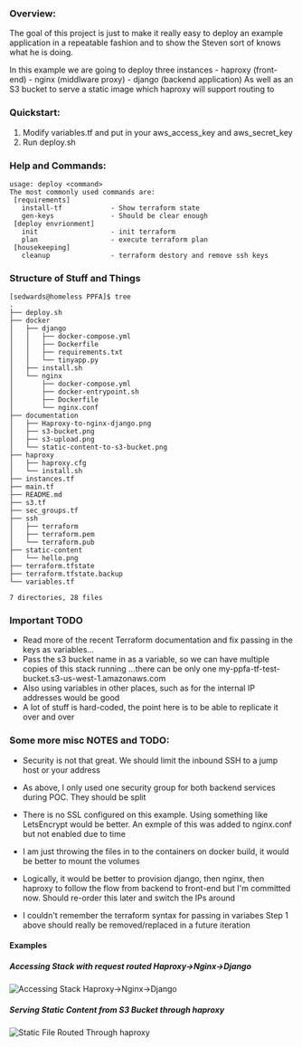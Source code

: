 ### Overview:
  The goal of this project is just to make it really easy to deploy an example application in a repeatable fashion
  and to show the Steven sort of knows what he is doing.

  In this example we are going to deploy three instances
    - haproxy (front-end)
    - nginx (middlware proxy)
    - django (backend application)
   As well as an S3 bucket to serve a static image which haproxy will support routing to

### Quickstart:
  1. Modify variables.tf and put in your aws_access_key and aws_secret_key
  2. Run deploy.sh

### Help and Commands:
```
usage: deploy <command>
The most commonly used commands are:
 [requirements]
   install-tf            - Show terraform state
   gen-keys              - Should be clear enough
 [deploy envrionment]
   init                  - init terraform
   plan                  - execute terraform plan
 [housekeeping]
   cleanup               - terraform destory and remove ssh keys
```

### Structure of Stuff and Things
```
[sedwards@homeless PPFA]$ tree
.
├── deploy.sh
├── docker
│   ├── django
│   │   ├── docker-compose.yml
│   │   ├── Dockerfile
│   │   ├── requirements.txt
│   │   └── tinyapp.py
│   ├── install.sh
│   └── nginx
│       ├── docker-compose.yml
│       ├── docker-entrypoint.sh
│       ├── Dockerfile
│       └── nginx.conf
├── documentation
│   ├── Haproxy-to-nginx-django.png
│   ├── s3-bucket.png
│   ├── s3-upload.png
│   └── static-content-to-s3-bucket.png
├── haproxy
│   ├── haproxy.cfg
│   └── install.sh
├── instances.tf
├── main.tf
├── README.md
├── s3.tf
├── sec_groups.tf
├── ssh
│   ├── terraform
│   ├── terraform.pem
│   └── terraform.pub
├── static-content
│   └── hello.png
├── terraform.tfstate
├── terraform.tfstate.backup
└── variables.tf

7 directories, 28 files

```

### Important TODO
  - Read more of the recent Terraform documentation and fix passing in the keys as variables... 
  - Pass the s3 bucket name in as a variable, so we can have multiple copies of this stack running
       ...there can be only one my-ppfa-tf-test-bucket.s3-us-west-1.amazonaws.com
  - Also using variables in other places, such as for the internal IP addresses would be good
  - A lot of stuff is hard-coded, the point here is to be able to replicate it over and over

### Some more misc NOTES and TODO:
 - Security is not that great. 
     We should limit the inbound SSH to a jump host or your address

 - As above, I only used one security group for both backend services during POC. 
     They should be split

 - There is no SSL configured on this example. 
     Using something like LetsEncrypt would be better. An exmple of this was added to nginx.conf but not enabled due to time

 - I am just throwing the files in to the containers on docker build, it would be better to mount the volumes

 - Logically, it would be better to provision django, then nginx, then haproxy to follow the flow from backend to front-end
     but I'm committed now. Should re-order this later and switch the IPs around

 - I couldn't remember the terraform syntax for passing in variabes
     Step 1 above should really be removed/replaced in a future iteration 

#### Examples
##### Accessing Stack with request routed Haproxy->Nginx->Django
  
![Accessing Stack Haproxy->Nginx->Django](https://raw.githubusercontent.com/sedwards/PPA-Demo/master/documentation/Haproxy-to-nginx-django.png?token=AAALZCOWXQKAW6OUEU2NY7S6AA4EK)

##### Serving Static Content from S3 Bucket through haproxy

![Static File Routed Through haproxy](https://raw.githubusercontent.com/sedwards/PPA-Demo/master/documentation/static-content-to-s3-bucket.png?token=AAALZCLV2ZISUWS5KMOAT526AA4UK)
